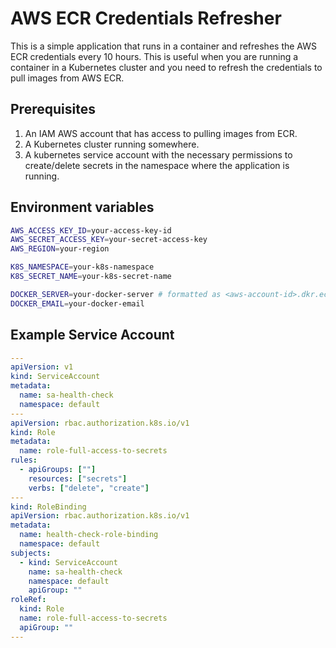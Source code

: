 # AWS ECR Credentials Refresher

This is a simple application that runs in a container and refreshes the AWS ECR credentials every 10 hours.
This is useful when you are running a container in a Kubernetes cluster and
you need to refresh the credentials to pull images from AWS ECR.

## Prerequisites

1. An IAM AWS account that has access to pulling images from ECR.
2. A Kubernetes cluster running somewhere.
3. A kubernetes service account with the necessary permissions to
create/delete secrets in the namespace where the application is running.

## Environment variables

```sh
AWS_ACCESS_KEY_ID=your-access-key-id
AWS_SECRET_ACCESS_KEY=your-secret-access-key
AWS_REGION=your-region

K8S_NAMESPACE=your-k8s-namespace
K8S_SECRET_NAME=your-k8s-secret-name

DOCKER_SERVER=your-docker-server # formatted as <aws-account-id>.dkr.ecr.<region>.amazonaws.com
DOCKER_EMAIL=your-docker-email
```

## Example Service Account
```yaml
---
apiVersion: v1
kind: ServiceAccount
metadata:
  name: sa-health-check
  namespace: default
---
apiVersion: rbac.authorization.k8s.io/v1
kind: Role
metadata:
  name: role-full-access-to-secrets
rules:
  - apiGroups: [""]
    resources: ["secrets"]
    verbs: ["delete", "create"]
---
kind: RoleBinding
apiVersion: rbac.authorization.k8s.io/v1
metadata:
  name: health-check-role-binding
  namespace: default
subjects:
  - kind: ServiceAccount
    name: sa-health-check
    namespace: default
    apiGroup: ""
roleRef:
  kind: Role
  name: role-full-access-to-secrets
  apiGroup: ""
---
```

